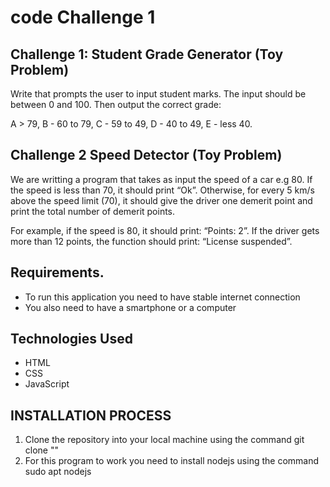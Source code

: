 # code Challenge 1
## Challenge 1: Student Grade Generator (Toy Problem)
Write that prompts the user to input student marks. The input should be between 0 and 100. Then output the correct grade: 

A > 79, B - 60 to 79, C -  59 to 49, D - 40 to 49, E - less 40.
## Challenge 2 Speed Detector (Toy Problem)
We are writting a program that takes as input the speed of a car e.g 80. If the speed is less than 70, it should print “Ok”. Otherwise, for every 5 km/s above the speed limit (70), it should give the driver one demerit point and print the total number of demerit points.

For example, if the speed is 80, it should print: “Points: 2”. If the driver gets more than 12 points, the function should print: “License suspended”.
## Requirements.
- To run this application you need to have stable internet connection
- You also need to have a smartphone or a computer
## Technologies Used

- HTML
- CSS
- JavaScript

## INSTALLATION PROCESS

1. Clone the repository into your local machine using the command git clone ""
2. For this program to work you need to install nodejs using the command sudo apt nodejs
